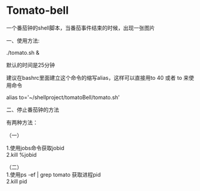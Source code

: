 # Tomato-bell
一个番茄钟的shell脚本，当番茄事件结束的时候，出现一张图片

一、使用方法:

./tomato.sh &

默认的时间是25分钟


建议在bashrc里面建立这个命令的缩写alias，这样可以直接用to 40 或者 to 来使用命令

alias to='~/shellproject/tomatoBell/tomato.sh'

二、停止番茄钟的方法

有两种方法：

（一）

1.使用jobs命令获取jobid  
2.kill %jobid  

（二）  
1.使用ps -ef | grep tomato 获取进程pid  
2.kill pid  
